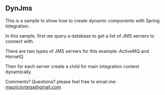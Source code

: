 DynJms
------
This is a sample to show how to create dynamic components with Spring Integration.

In this sample, first we query a database to get a list of JMS servers to connect with.

There are two types of JMS servers for this example: ActiveMQ and HornetQ

Then for each server create a child for main integration context dynamically.

Comments? Questions? please feel free to email me: mauriciortega@gmail.com
